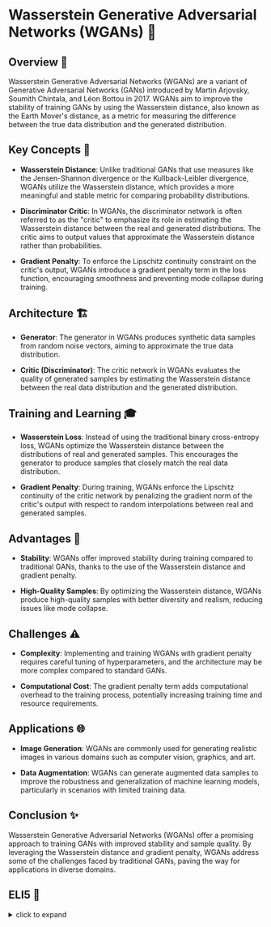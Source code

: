 # Wasserstein Generative Adversarial Networks (WGANs) 🎨

## Overview 🌟

Wasserstein Generative Adversarial Networks (WGANs) are a variant of Generative Adversarial Networks (GANs) introduced by Martin Arjovsky, Soumith Chintala, and Léon Bottou in 2017. WGANs aim to improve the stability of training GANs by using the Wasserstein distance, also known as the Earth Mover's distance, as a metric for measuring the difference between the true data distribution and the generated distribution.

## Key Concepts 🔑

- **Wasserstein Distance**: Unlike traditional GANs that use measures like the Jensen-Shannon divergence or the Kullback-Leibler divergence, WGANs utilize the Wasserstein distance, which provides a more meaningful and stable metric for comparing probability distributions.

- **Discriminator Critic**: In WGANs, the discriminator network is often referred to as the "critic" to emphasize its role in estimating the Wasserstein distance between the real and generated distributions. The critic aims to output values that approximate the Wasserstein distance rather than probabilities.

- **Gradient Penalty**: To enforce the Lipschitz continuity constraint on the critic's output, WGANs introduce a gradient penalty term in the loss function, encouraging smoothness and preventing mode collapse during training.

## Architecture 🏗️

- **Generator**: The generator in WGANs produces synthetic data samples from random noise vectors, aiming to approximate the true data distribution.

- **Critic (Discriminator)**: The critic network in WGANs evaluates the quality of generated samples by estimating the Wasserstein distance between the real data distribution and the generated distribution.

## Training and Learning 🎓

- **Wasserstein Loss**: Instead of using the traditional binary cross-entropy loss, WGANs optimize the Wasserstein distance between the distributions of real and generated samples. This encourages the generator to produce samples that closely match the real data distribution.

- **Gradient Penalty**: During training, WGANs enforce the Lipschitz continuity of the critic network by penalizing the gradient norm of the critic's output with respect to random interpolations between real and generated samples.

## Advantages 🌈

- **Stability**: WGANs offer improved stability during training compared to traditional GANs, thanks to the use of the Wasserstein distance and gradient penalty.

- **High-Quality Samples**: By optimizing the Wasserstein distance, WGANs produce high-quality samples with better diversity and realism, reducing issues like mode collapse.

## Challenges ⚠️

- **Complexity**: Implementing and training WGANs with gradient penalty requires careful tuning of hyperparameters, and the architecture may be more complex compared to standard GANs.

- **Computational Cost**: The gradient penalty term adds computational overhead to the training process, potentially increasing training time and resource requirements.

## Applications 🌐

- **Image Generation**: WGANs are commonly used for generating realistic images in various domains such as computer vision, graphics, and art.

- **Data Augmentation**: WGANs can generate augmented data samples to improve the robustness and generalization of machine learning models, particularly in scenarios with limited training data.

## Conclusion ✨

Wasserstein Generative Adversarial Networks (WGANs) offer a promising approach to training GANs with improved stability and sample quality. By leveraging the Wasserstein distance and gradient penalty, WGANs address some of the challenges faced by traditional GANs, paving the way for applications in diverse domains.

## ELI5 🧒

<details>
  <summary>click to expand</summary>
  
  ## Simple Understanding
  Imagine you're a detective trying to catch counterfeit paintings. The counterfeiters are very clever and can create paintings that look almost identical to the real ones. Wasserstein Generative Adversarial Networks (WGANs) are like your detective tools that help you distinguish between real and fake paintings.

  ## Detective Work with WGANs 🕵️‍♂️🎨

  1. **Real vs. Fake**: Your job is to determine whether a painting is real or fake. The counterfeiter (generator) tries to create fake paintings that look just like the real ones.

  2. **Wasserstein Distance**: Instead of relying on your intuition, you use a special tool called the Wasserstein distance to measure how different the real and fake paintings are. This helps you catch even the most convincing counterfeits.

  3. **Finding Clues**: To make sure your tool works well, you pay attention to small details in the paintings. If something seems off, you penalize the counterfeiter by adding a penalty to their score.

  ## Solving the Case 🕵️‍♂️🔍

  - **Stability**: With your detective tools, you're able to catch counterfeiters more effectively and produce high-quality paintings that are hard to distinguish from the real ones.
  
  - **Precision**: By using the Wasserstein distance, you're able to measure the difference between real and fake paintings more accurately, leading to better results and fewer mistakes.

  ## Test time 📄🖋
  
  Now, let's see if you got the concept right! Here are a few easy multiple-choice questions, pick the right answer:
  
  1. What is the primary advantage of Wasserstein Generative Adversarial Networks (WGANs) over traditional GANs?
   - [ ] A. Unstable training.
   - [ ] B. Improved stability and sample quality.
   - [ ] C. Mode collapse.

  <details>
    <summary>Click to reveal the correct answer and explanation</summary>

     > **Correct Answer:** B. Improved stability and sample quality.
     > 
     > **Explanation:** WGANs offer improved stability during training and produce high-quality samples with better diversity and realism compared to traditional GANs.
  </details>
  
  2. What does the critic network in WGANs aim to estimate?
   - [ ] A. Probabilities of real and fake samples.
   - [ ] B. Wasserstein distance between real and fake distributions.
   - [ ] C. Mean squared error between real and fake samples.

  <details>
    <summary>Click to reveal the correct answer and explanation</summary>

     > **Correct Answer:** B. Wasserstein distance between real and fake distributions.
     > 
     > **Explanation:** The critic network in WGANs aims to estimate the Wasserstein distance, which measures the difference between the distributions of real and generated samples.
  </details>
  
  3. What is a common challenge faced by Wasserstein Generative Adversarial Networks (WGANs)?
   - [ ] A. Mode collapse.
   - [ ] B. Training instability.
   - [ ] C. Gradient explosion.

  <details>
    <summary>Click to reveal the correct answer and explanation</summary>

     > **Correct Answer:** B. Training instability.
     > 
     > **Explanation:** While WGANs offer improved stability compared to traditional GANs, they may still face challenges related to training instability, particularly in complex architectures.
  </details>
The questions are quite simple and beginner-friendly. Unfortunately, if you miss even one right, I recommend you focus and go through the concept again. 

<h2 align= 'center'><b><font size = "10"> Happy learning! ☺ <font></b></h2>
